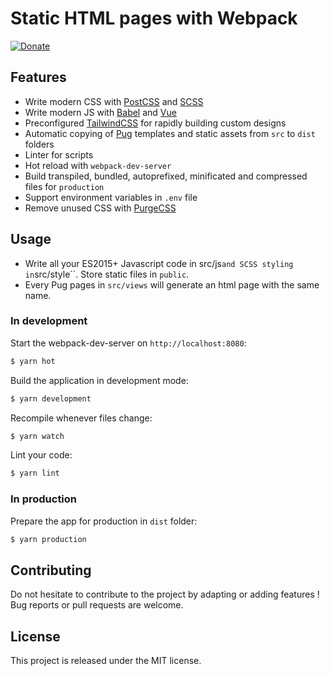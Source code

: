 # Static HTML pages with Webpack

[![Donate](https://img.shields.io/badge/Donate-PayPal-green.svg)](https://www.paypal.me/guillaumebriday)

## Features

- Write modern CSS with [PostCSS](https://postcss.org/) and [SCSS](https://sass-lang.com/)
- Write modern JS with [Babel](https://babeljs.io/) and [Vue](https://vuejs.org/)
- Preconfigured [TailwindCSS](https://tailwindcss.com/) for rapidly building custom designs
- Automatic copying of [Pug](https://github.com/pugjs/pug) templates and static assets from `src` to `dist` folders
- Linter for scripts
- Hot reload with `webpack-dev-server`
- Build transpiled, bundled, autoprefixed, minificated and compressed files for `production`
- Support environment variables in `.env` file
- Remove unused CSS with [PurgeCSS](https://purgecss.com/)

## Usage

- Write all your ES2015+ Javascript code in src/js` and SCSS styling in `src/style``. Store static files in `public`.
- Every Pug pages in `src/views` will generate an html page with the same name.

### In development

Start the webpack-dev-server on `http://localhost:8080`:
```bash
$ yarn hot
```

Build the application in development mode:
```bash
$ yarn development
```

Recompile whenever files change:
```bash
$ yarn watch
```

Lint your code:
```bash
$ yarn lint
```

### In production

Prepare the app for production in `dist` folder:
```bash
$ yarn production
```

## Contributing

Do not hesitate to contribute to the project by adapting or adding features ! Bug reports or pull requests are welcome.

## License

This project is released under the MIT license.
